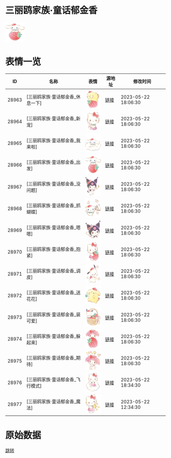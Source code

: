 # 三丽鸥家族·童话郁金香

<img src="./cover.png" height="60" alt="cover" />

# 表情一览

|ID|名称|表情|源地址|修改时间|
|----|----|----|----|----|
|28963|[三丽鸥家族·童话郁金香_休息一下]|<img src="./pic/028963_%5B三丽鸥家族·童话郁金香_休息一下%5D.png" height="60" alt="休息一下"/>|[链接](https://i0.hdslb.com/bfs/garb/9e5350b261a15e35272cf5b05b2b56d24eda5dc8.png)|2023-05-22 18:06:30|
|28964|[三丽鸥家族·童话郁金香_新宠]|<img src="./pic/028964_%5B三丽鸥家族·童话郁金香_新宠%5D.png" height="60" alt="新宠"/>|[链接](https://i0.hdslb.com/bfs/garb/3ba6d934d44624a45b5500a29da275577624e23e.png)|2023-05-22 18:06:30|
|28965|[三丽鸥家族·童话郁金香_我来啦]|<img src="./pic/028965_%5B三丽鸥家族·童话郁金香_我来啦%5D.png" height="60" alt="我来啦"/>|[链接](https://i0.hdslb.com/bfs/garb/5203e1f28686faad664c27af2bbd753789123eae.png)|2023-05-22 18:06:30|
|28966|[三丽鸥家族·童话郁金香_出发]|<img src="./pic/028966_%5B三丽鸥家族·童话郁金香_出发%5D.png" height="60" alt="出发"/>|[链接](https://i0.hdslb.com/bfs/garb/b1449e1b9b28b6bac14113a19ab4b27a948c4fd2.png)|2023-05-22 18:06:30|
|28967|[三丽鸥家族·童话郁金香_没问题]|<img src="./pic/028967_%5B三丽鸥家族·童话郁金香_没问题%5D.png" height="60" alt="没问题"/>|[链接](https://i0.hdslb.com/bfs/garb/f917330cf5f907bc241fc85fd30b1742feb23c26.png)|2023-05-22 18:06:30|
|28968|[三丽鸥家族·童话郁金香_抓蝴蝶]|<img src="./pic/028968_%5B三丽鸥家族·童话郁金香_抓蝴蝶%5D.png" height="60" alt="抓蝴蝶"/>|[链接](https://i0.hdslb.com/bfs/garb/24331657461cd83d52eff24c7c7854b4c7ce519c.png)|2023-05-22 18:06:30|
|28969|[三丽鸥家族·童话郁金香_嗯嗯]|<img src="./pic/028969_%5B三丽鸥家族·童话郁金香_嗯嗯%5D.png" height="60" alt="嗯嗯"/>|[链接](https://i0.hdslb.com/bfs/garb/edfa130c4526b0c1013c3b24a5d1771afe88cdc8.png)|2023-05-22 18:06:30|
|28970|[三丽鸥家族·童话郁金香_抱紧]|<img src="./pic/028970_%5B三丽鸥家族·童话郁金香_抱紧%5D.png" height="60" alt="抱紧"/>|[链接](https://i0.hdslb.com/bfs/garb/9e54eda25fefdbf4ca66abbfb480124b079a9621.png)|2023-05-22 18:06:30|
|28971|[三丽鸥家族·童话郁金香_调皮]|<img src="./pic/028971_%5B三丽鸥家族·童话郁金香_调皮%5D.png" height="60" alt="调皮"/>|[链接](https://i0.hdslb.com/bfs/garb/de69598b8518cf989d387aec14cd8585650100c9.png)|2023-05-22 18:06:30|
|28972|[三丽鸥家族·童话郁金香_送花花]|<img src="./pic/028972_%5B三丽鸥家族·童话郁金香_送花花%5D.png" height="60" alt="送花花"/>|[链接](https://i0.hdslb.com/bfs/garb/1c4a0716ad0053b2f8d08dcf3edbae7aee63a139.png)|2023-05-22 18:06:30|
|28973|[三丽鸥家族·童话郁金香_装可爱]|<img src="./pic/028973_%5B三丽鸥家族·童话郁金香_装可爱%5D.png" height="60" alt="装可爱"/>|[链接](https://i0.hdslb.com/bfs/garb/a4e5ae1973f3fceb97ed32b4daccd598eebbbc6d.png)|2023-05-22 18:06:30|
|28974|[三丽鸥家族·童话郁金香_躲起来]|<img src="./pic/028974_%5B三丽鸥家族·童话郁金香_躲起来%5D.png" height="60" alt="躲起来"/>|[链接](https://i0.hdslb.com/bfs/garb/ef105118b7e661f204a4ae39b9550d175fc4fc8d.png)|2023-05-22 18:06:30|
|28975|[三丽鸥家族·童话郁金香_期待]|<img src="./pic/028975_%5B三丽鸥家族·童话郁金香_期待%5D.png" height="60" alt="期待"/>|[链接](https://i0.hdslb.com/bfs/garb/38d5d4a43aa065ff7c0b235570d552900f726779.png)|2023-05-22 18:06:30|
|28976|[三丽鸥家族·童话郁金香_飞行模式]|<img src="./pic/028976_%5B三丽鸥家族·童话郁金香_飞行模式%5D.png" height="60" alt="飞行模式"/>|[链接](https://i0.hdslb.com/bfs/garb/dd0a3a81347660a67549b55c5940566c42657e64.png)|2023-05-22 18:34:30|
|28977|[三丽鸥家族·童话郁金香_魔法]|<img src="./pic/028977_%5B三丽鸥家族·童话郁金香_魔法%5D.png" height="60" alt="魔法"/>|[链接](https://i0.hdslb.com/bfs/garb/23a4c2db9c304bc180d4ac7e8e55f1c73212336e.png)|2023-05-22 12:34:30|

# 原始数据

[跳转](./raw.json)

